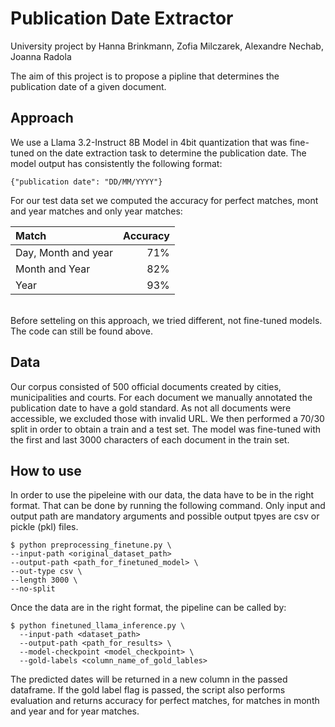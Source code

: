 # Publication Date Extractor

University project by Hanna Brinkmann, Zofia Milczarek, Alexandre Nechab, Joanna Radola

The aim of this project is to propose a pipline that determines the publication date of a given document. 

## Approach
We use a Llama 3.2-Instruct 8B Model in 4bit quantization that was fine-tuned on the date extraction task to determine the publication date. The model output has consistently the following format:
~~~
{"publication date": "DD/MM/YYYY"}
~~~
For our test data set we computed the accuracy for perfect matches, mont and year matches and only year matches: 

|Match              |Accuracy|
|:------------------|-------:|
|Day, Month and year|71%     |
| Month and Year    |  82%   |
| Year              | 93%    |

<br>
Before setteling on this approach, we tried different, not fine-tuned models. The code can still be found above.

## Data

Our corpus consisted of 500 official documents created by cities, municipalities and courts. For each document we manually annotated the publication date to have a gold standard. As not all documents were accessible, we excluded those with invalid URL. We then performed a 70/30 split in order to obtain a train and a test set. The model was fine-tuned with the first and last 3000 characters of each document in the train set. 

## How to use

In order to use the pipeleine with our data, the data have to be in the right format. That can be done by running the following command. Only input and output path are mandatory arguments and possible output tpyes are csv or pickle (pkl) files. <br>   
~~~
$ python preprocessing_finetune.py \
--input-path <original_dataset_path>
--output-path <path_for_finetuned_model> \
--out-type csv \
--length 3000 \
--no-split
~~~

Once the data are in the right format, the pipeline can be called by: <br>
~~~
$ python finetuned_llama_inference.py \ 
  --input-path <dataset_path>
  --output-path <path_for_results> \
  --model-checkpoint <model_checkpoint> \
  --gold-labels <column_name_of_gold_lables>
~~~

The predicted dates will be returned in a new column in the passed dataframe. If the gold label flag is passed, the script also performs evaluation and returns accuracy for perfect matches, for matches in month and year and for year matches.
